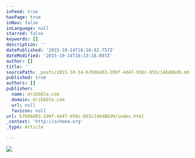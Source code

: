 ```yaml
---
inFeed: true
hasPage: true
inNav: false
inLanguage: null
starred: false
keywords: []
description: ''
datePublished: '2015-10-14T16:16:42.757Z'
dateModified: '2015-10-14T16:13:18.097Z'
author: []
title: ''
sourcePath: _posts/2015-10-14-b7b96d83-299f-4d47-950c-055c146d86d9.md
published: true
authors: []
publisher:
  name: dribbble.com
  domain: dribbble.com
  url: null
  favicon: null
url: b7b96d83-299f-4d47-950c-055c146d86d9/index.html
_context: 'http://schema.org'
_type: Article

---
```

![](https://d13yacurqjgara.cloudfront.net/users/2014/screenshots/1728116/fitter-01.png)